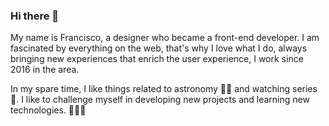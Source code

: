 ### Hi there 👋

My name is Francisco, a designer who became a front-end developer. I am fascinated by everything on the web, that's why I love what I do, always bringing new experiences that enrich the user experience, I work since 2016 in the area.

In my spare time, I like things related to astronomy 🚀🚀 and watching series 🎥. I like to challenge myself in developing new projects and learning new technologies. 👨‍💻🤘

<!--
**fraandeveloper/fraandeveloper** is a ✨ _special_ ✨ repository because its `README.md` (this file) appears on your GitHub profile.

Here are some ideas to get you started:

- 🔭 I’m currently working on ...
- 🌱 I’m currently learning ...
- 👯 I’m looking to collaborate on ...
- 🤔 I’m looking for help with ...
- 💬 Ask me about ...
- 📫 How to reach me: ...
- 😄 Pronouns: ...
- ⚡ Fun fact: ...
-->
